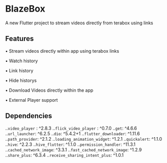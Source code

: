 # BlazeBox

A new Flutter project to stream videos directly from terabox using links

## Features

• Stream videos directly within app using terabox links

• Watch history

• Link history 

• Hide historys

• Download Videos directly within the app

• External Player support

## Dependencies 

  ..`video_player` : ^2.8.3
  ..`flick_video_player` : ^0.7.0
  ..`get`: ^4.6.6
  ..`url_launcher`: ^6.2.5
  ..`dio`: ^5.4.2+1
  ..`flutter_downloader`: ^1.11.6
  ..`path_provider`: ^2.1.2
  ..`loading_animation_widget`: ^1.2.1
  ..`quickalert`: ^1.1.0
  ..`hive`: ^2.2.3
  ..`hive_flutter`: ^1.1.0
  ..`permission_handler`: ^11.3.1
  ..`cached_network_image`: ^3.3.1
  ..`fast_cached_network_image`: ^1.2.9
  ..`share_plus`: ^6.3.4
  ..`receive_sharing_intent_plus`: ^1.0.1






  
